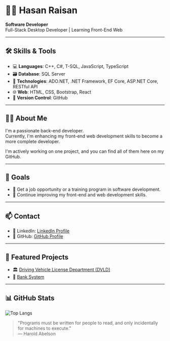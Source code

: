 # 👨‍💻 Hasan Raisan

**Software Developer**  
Full-Stack Desktop Developer | Learning Front-End Web  

---

## 🛠️ Skills & Tools

- 💻 **Languages**: C++, C#, T-SQL, JavaScript, TypeScript
- 🗃️ **Database**: SQL Server  
- 🔌 **Technologies**: ADO.NET, .NET Framework, EF Core, ASP.NET Core, RESTful API
- 🌐 **Web**: HTML, CSS, Bootstrap, React
- 📁 **Version Control**: GitHub

---

## 👨‍💼 About Me

I'm a passionate back-end developer.  
Currently, I'm enhancing my front-end web development skills to become a more complete developer.  

I'm actively working on one project, and you can find all of them here on my GitHub.

---

## 🎯 Goals

- 💼 Get a job opportunity or a training program in software development.  
- 🚀 Continue improving my front-end and web development skills.

---

## 📫 Contact

- 🔗 LinkedIn: [LinkedIn Profile](https://www.linkedin.com/in/hasan-raisan-949b84241)
- 📍 GitHub: [GitHub Profile](https://github.com/HasanRaisan)

---
## 🚀 Featured Projects

- 🏛️ [Driving Vehicle License Department (DVLD)](https://github.com/HasanRaisan/Driving-Vehicle-License-Department-DVLD-)  
- 🏦 [Bank System](https://github.com/HasanRaisan/Bank-System)  

---

## 📊 GitHub Stats

![Top Langs](https://github-readme-stats.vercel.app/api/top-langs/?username=HasanRaisan&layout=compact&theme=graywhite)


> "Programs must be written for people to read, and only incidentally for machines to execute."  
> — Harold Abelson


